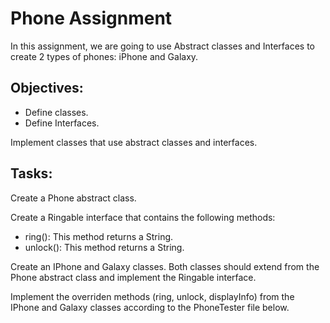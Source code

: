 # Phone Assignment

In this assignment, we are going to use Abstract classes and Interfaces to create 2 types of phones: iPhone and Galaxy.

## Objectives:

* Define classes.
* Define Interfaces.

Implement classes that use abstract classes and interfaces.

## Tasks:
Create a Phone abstract class.

Create a Ringable interface that contains the following methods:
* ring(): This method returns a String.
* unlock(): This method returns a String.

Create an IPhone and Galaxy classes. Both classes should extend from the Phone abstract class and implement the Ringable interface.

Implement the overriden methods (ring, unlock, displayInfo) from the IPhone and Galaxy classes according to the PhoneTester file below.
